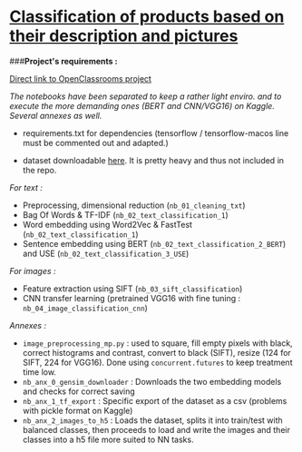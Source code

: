 # <u>Classification of products based on their description and pictures</u>

###**Project's requirements :**

[Direct link to OpenClassrooms project](https://openclassrooms.com/fr/paths/164/projects/631/assignment)


<i>The notebooks have been separated to keep a rather light enviro. and to execute the more demanding ones (BERT and CNN/VGG16) on Kaggle. Several annexes as well.</i>

- requirements.txt for dependencies (tensorflow / tensorflow-macos line must be commented out and adapted.)

- dataset downloadable [here](https://s3-eu-west-1.amazonaws.com/static.oc-static.com/prod/courses/files/Parcours_data_scientist/Projet+-+Textimage+DAS+V2/Dataset+projet+pre%CC%81traitement+textes+images.zip). It is pretty heavy and thus not included in the repo.

*For text :*

- Preprocessing, dimensional reduction (`nb_01_cleaning_txt`)
- Bag Of Words & TF-IDF (`nb_02_text_classification_1`)
- Word embedding using Word2Vec & FastTest (`nb_02_text_classification_1`)
- Sentence embedding using BERT (`nb_02_text_classification_2_BERT`) and USE (`nb_02_text_classification_3_USE`)

*For images :*

- Feature extraction using SIFT (`nb_03_sift_classification`)
- CNN transfer learning (pretrained VGG16 with fine tuning : `nb_04_image_classification_cnn`)

*Annexes :*

- `image_preprocessing_mp.py` : used to square, fill empty pixels with black, correct histograms and contrast, convert to black (SIFT), resize (124 for SIFT, 224 for VGG16). Done using `concurrent.futures` to keep treatment time low.
- `nb_anx_0_gensim_downloader` : Downloads the two embedding models and checks for correct saving
- `nb_anx_1_tf_export` : Specific export of the dataset as a csv (problems with pickle format on Kaggle)
- `nb_anx_2_images_to_h5` : Loads the dataset, splits it into train/test with balanced classes, then proceeds to load and write the images and their classes into a h5 file more suited to NN tasks.